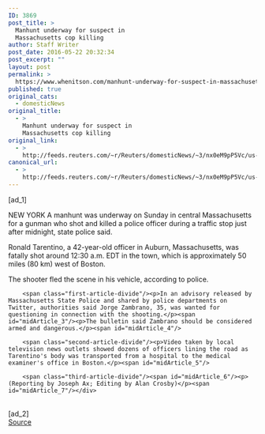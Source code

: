 ```yaml
---
ID: 3869
post_title: >
  Manhunt underway for suspect in
  Massachusetts cop killing
author: Staff Writer
post_date: 2016-05-22 20:32:34
post_excerpt: ""
layout: post
permalink: >
  https://www.whenitson.com/manhunt-underway-for-suspect-in-massachusetts-cop-killing/
published: true
original_cats:
  - domesticNews
original_title:
  - >
    Manhunt underway for suspect in
    Massachusetts cop killing
original_link:
  - >
    http://feeds.reuters.com/~r/Reuters/domesticNews/~3/nx0eM9pP5Vc/us-massachusetts-crime-police-idUSKCN0YD0RK
canonical_url:
  - >
    http://feeds.reuters.com/~r/Reuters/domesticNews/~3/nx0eM9pP5Vc/us-massachusetts-crime-police-idUSKCN0YD0RK
---
```

 [ad_1]
<br><div id="articleText">
<span id="midArticle_start"/>

<span class="focusParagraph" readability="4"><p><span class="articleLocation">NEW YORK</span> A manhunt was underway on Sunday in central Massachusetts for a gunman who shot and killed a police officer during a traffic stop just after midnight, state police said.</p></span><span id="midArticle_0"/><p>Ronald Tarentino, a 42-year-old officer in Auburn, Massachusetts, was fatally shot around 12:30 a.m. EDT in the town, which is approximately 50 miles (80 km) west of Boston.</p><span id="midArticle_1"/><p>The shooter fled the scene in his vehicle, according to police.</p><span id="midArticle_2"/>
        
        <span class="first-article-divide"/><p>In an advisory released by Massachusetts State Police and shared by police departments on Twitter, authorities said Jorge Zambrano, 35, was wanted for questioning in connection with the shooting.</p><span id="midArticle_3"/><p>The bulletin said Zambrano should be considered armed and dangerous.</p><span id="midArticle_4"/>
        
        <span class="second-article-divide"/><p>Video taken by local television news outlets showed dozens of officers lining the road as Tarentino's body was transported from a hospital to the medical examiner's office in Boston.</p><span id="midArticle_5"/>
        
        <span class="third-article-divide"/><span id="midArticle_6"/><p> (Reporting by Joseph Ax; Editing by Alan Crosby)</p><span id="midArticle_7"/></div>
<br>[ad_2]
<br><a href="http://feeds.reuters.com/~r/Reuters/domesticNews/~3/nx0eM9pP5Vc/us-massachusetts-crime-police-idUSKCN0YD0RK">Source </a>